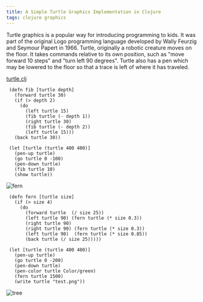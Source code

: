 ```yaml
---
title: A Simple Turtle Graphics Implementation in Clojure
tags: clojure graphics
---
```


Turtle graphics is a popular way for introducing programming to kids. It
was part of the original Logo programming language developed by Wally
Feurzig and Seymour Papert in 1966. Turtle, originally a robotic
creature moves on the floor. It takes commands relative to its own
position, such as "move forward 10 steps" and "turn left 90
degrees". Turtle also has a pen which may be lowered to the floor so
that a trace is left of where it has traveled.

[turtle.clj](/code/clojure/turtle.clj)

     (defn fib [turtle depth]
       (forward turtle 30)
       (if (> depth 2)
         (do 
           (left turtle 15)
           (fib turtle (- depth 1))
           (right turtle 30)
           (fib turtle (- depth 2))
           (left turtle 15)))
       (back turtle 30))

     (let [turtle (turtle 400 400)]
       (pen-up turtle)
       (go turtle 0 -100)
       (pen-down turtle)
       (fib turtle 10)
       (show turtle))

![fern](/images/post/fib.png)

     (defn fern [turtle size]
       (if (> size 4)
         (do 
           (forward turtle  (/ size 25))
           (left turtle 90) (fern turtle (* size 0.3))
           (right turtle 90)
           (right turtle 90) (fern turtle (* size 0.3))
           (left turtle 90)  (fern turtle (* size 0.85))
           (back turtle (/ size 25)))))

     (let [turtle (turtle 400 400)] 
       (pen-up turtle)
       (go turtle 0 -200)
       (pen-down turtle)
       (pen-color turtle Color/green)
       (fern turtle 1500)
       (write turtle "test.png"))

![tree](/images/post/fern.png)
